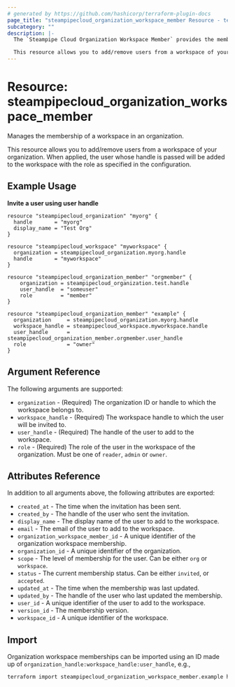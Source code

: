 ```yaml
---
# generated by https://github.com/hashicorp/terraform-plugin-docs
page_title: "steampipecloud_organization_workspace_member Resource - terraform-provider-steampipecloud"
subcategory: ""
description: |-
  The `Steampipe Cloud Organization Workspace Member` provides the members of a workspace belonging to an organization who can collaborate, run queries and snapshots.

  This resource allows you to add/remove users from a workspace of your organization. When applied, an invitation will be sent to the user to become part of the workspace. When destroyed, either the invitation will be cancelled or the user will be removed.
---
```


# Resource: steampipecloud_organization_workspace_member

Manages the membership of a workspace in an organization.

This resource allows you to add/remove users from a workspace of your 
organization. When applied, the user whose handle is passed will be
added to the workspace with the role as specified in the configuration.

## Example Usage

**Invite a user using user handle**

```hcl
resource "steampipecloud_organization" "myorg" {
  handle       = "myorg"
  display_name = "Test Org"
}

resource "steampipecloud_workspace" "myworkspace" {
  organization = steampipecloud_organization.myorg.handle
  handle       = "myworkspace"
}

resource "steampipecloud_organization_member" "orgmember" {
	organization = steampipecloud_organization.test.handle
	user_handle  = "someuser"
	role         = "member"
}

resource "steampipecloud_organization_member" "example" {
  organization     = steampipecloud_organization.myorg.handle
  workspace_handle = steampipecloud_workspace.myworkspace.handle
  user_handle      = steampipecloud_organization_member.orgmember.user_handle
  role             = "owner"
}
```

## Argument Reference

The following arguments are supported:

- `organization` - (Required) The organization ID or handle to which the workspace belongs to.
- `workspace_handle` - (Required) The workspace handle to which the user will be invited to.
- `user_handle` - (Required) The handle of the user to add to the workspace.
- `role` - (Required) The role of the user in the workspace of the organization. Must be one of `reader`, `admin` or `owner`.

## Attributes Reference

In addition to all arguments above, the following attributes are exported:

- `created_at` - The time when the invitation has been sent.
- `created_by` - The handle of the user who sent the invitation.
- `display_name` - The display name of the user to add to the workspace.
- `email` - The email of the user to add to the workspace.
- `organization_workspace_member_id` - A unique identifier of the organization workspace membership.
- `organization_id` - A unique identifier of the organization.
- `scope` - The level of membership for the user. Can be either `org` or `workspace`.
- `status` - The current membership status. Can be either `invited`, or `accepted`.
- `updated_at` - The time when the membership was last updated.
- `updated_by` - The handle of the user who last updated the membership.
- `user_id` - A unique identifier of the user to add to the workspace.
- `version_id` - The membership version.
- `workspace_id` - A unique identifier of the workspace.

## Import

Organization workspace memberships can be imported using an ID made up of `organization_handle:workspace_handle:user_handle`, e.g.,

```sh
terraform import steampipecloud_organization_workspace_member.example hashicorp:dev:someuser
```
